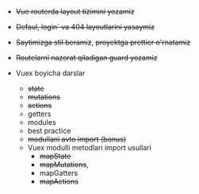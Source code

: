 - ~~Vue routerda layout tizimini yozamiz~~
- ~~Defaul, login` va 404 layoutlarini yasaymiz~~
- ~~Saytimizga stil beramiz~~, ~~proyektga prettier o'rnatamiz~~
- ~~Routelarni nazorat qiladigan guard yozamiz~~


- Vuex boyicha darslar
  - ~~state~~
  - ~~mutations~~
  - ~~actions~~
  - getters
  - modules
  - best practice
  - ~~modullani avto import (bonus)~~
  - Vuex modulli metodlari import usullari
    - ~~mapState~~
    - ~~mapMutations~~,
    - mapGatters
    - ~~mapActions~~

